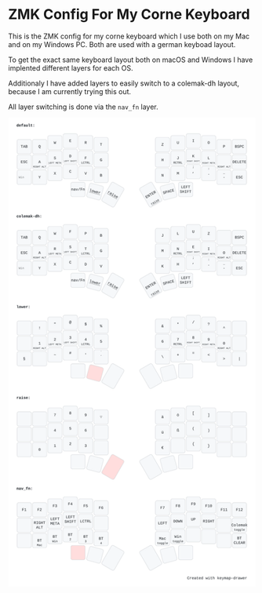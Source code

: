 # ZMK Config For My Corne Keyboard

This is the ZMK config for my corne keyboard which I use both on my Mac and on my Windows PC. Both are used with a german keyboad layout.

To get the exact same keyboard layout both on macOS and Windows I have implented different layers for each OS.

Additionaly I have added layers to easily switch to a colemak-dh layout, because I am currently trying this out.

All layer switching is done via the `nav_fn` layer.

![](doc/my_keymap.svg)

